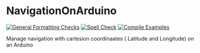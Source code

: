 # NavigationOnArduino
[![General Formatting Checks](https://github.com/wuehr1999/NavigationOnArduino/workflows/General%20Formatting%20Checks/badge.svg)](https://github.com/wuehr1999/NavigationOnArduino/actions?workflow=General+Formatting+Checks)
[![Spell Check](https://github.com/wuehr1999/NavigationOnArduino/workflows/Spell%20Check/badge.svg)](https://github.com/wuehr1999/NavigationOnArduino/actions?workflow=Spell+Check)
[![Compile Examples](https://github.com/wuehr1999/NavigationOnArduino/workflows/Compile%20Examples/badge.svg)](https://github.com/wuehr1999/NavigationOnArduino/actions?workflow=Compile+Examples)

Manage navigation with cartesion coordinaates ( Latitude and Longitude) on an Arduino
